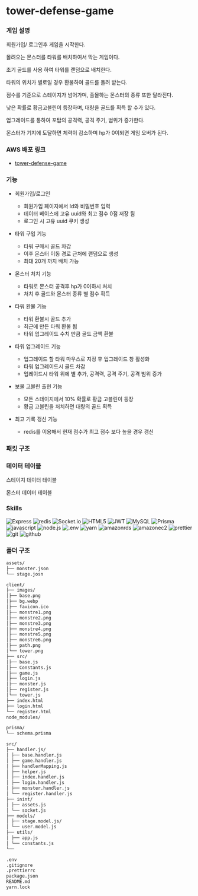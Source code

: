 # tower-defense-game

### 게임 설명

회원가입/ 로그인후 게임을 시작한다.

몰려오는 몬스터를 타워를 배치하여서 막는 게임이다.

초기 골드를 사용 하여 타워를 랜덤으로 배치한다.

타워의 위치가 별로일 경우 환불하여 골드를 돌려 받는다.

점수를 기준으로 스테이지가 넘어가며, 출몰하는 몬스터의 종류 또한 달라진다.

낮은 확률로 황금고블린이 등장하며, 대량을 골드를 획득 할 수가 있다.

업그레이드를 통하여 포탑의 공격력, 공격 주기, 범위가 증가한다.

몬스터가 기지에 도달하면 체력이 감소하며 hp가 0이되면 게임 오버가 된다.

### AWS 배포 링크

- [tower-defense-game](13.209.10.190:3000)

### 기능

- 회원가입/로그인

  - 회원가입 페이지에서 Id와 비밀번호 입력
  - 데이터 베이스에 고유 uuid와 최고 점수 0점 저장 됨
  - 로그인 시 고유 uuid 쿠키 생성

- 타워 구입 기능

  - 타워 구매시 골드 차감
  - 이후 몬스터 이동 경로 근처에 랜덤으로 생성
  - 최대 20개 까지 배치 가능

- 몬스터 처치 기능

  - 타워로 몬스터 공격후 hp가 0이하시 처치
  - 처치 후 골드와 몬스터 종류 별 점수 획득

- 타워 환불 기능

  - 타워 환불시 골드 추가
  - 최근에 만든 타워 환불 됨
  - 타워 업그레이드 수치 만큼 골드 금액 환불

- 타워 업그레이드 기능

  - 업그레이드 할 타워 마우스로 지정 후 업그레이드 창 활성화
  - 타워 업그레이드시 골드 차감
  - 업레이드시 타워 위에 별 추가, 공격력, 공격 주기, 공격 범위 증가

- 보물 고블린 출현 기능

  - 모든 스테이지에서 10% 확률로 황금 고블린이 등장
  - 황금 고블린을 처치하면 대량의 골드 획득

- 최고 기록 갱신 기능
  - redis를 이용해서 현재 점수가 최고 점수 보다 높을 경우 갱신

### 패킷 구조

### 데이터 테이블

스테이지 데이터 테이블

몬스터 데이터 테이블

### Skills

![Express](https://img.shields.io/badge/Express-000000?style=for-the-badge&logo=express&logoColor=white)
![redis](https://img.shields.io/badge/redis-FF4438?style=for-the-badge&logo=redis&logoColor=white)
![Socket.io](https://img.shields.io/badge/Socket.io-010101?style=for-the-badge&logo=Socket.io&logoColor=white)
![HTML5](https://img.shields.io/badge/HTML5-E34F26?style=for-the-badge&logo=HTML5&logoColor=white)
![JWT](https://img.shields.io/badge/JWT-000000?style=for-the-badge&logo=JSON%20web%20tokens&logoColor=white)
![MySQL](https://img.shields.io/badge/MySQL-4479A1?style=for-the-badge&logo=mysql&logoColor=white)
![Prisma](https://img.shields.io/badge/Prisma-2D3748?style=for-the-badge&logo=prisma&logoColor=white)
![javascript](https://img.shields.io/badge/javascript-F7DF1E?style=for-the-badge&logo=javascript&logoColor=black)
![node.js](https://img.shields.io/badge/node.js-5FA04E?style=for-the-badge&logo=node.js&logoColor=white)
![.env](https://img.shields.io/badge/.env-ECD53F?style=for-the-badge&logo=.env&logoColor=black)
![yarn](https://img.shields.io/badge/yarn-2C8EBB?style=for-the-badge&logo=yarn&logoColor=white)
![amazonrds](https://img.shields.io/badge/amazonrds-527FFF?style=for-the-badge&logo=amazonrds&logoColor=white)
![amazonec2](https://img.shields.io/badge/amazonec2-FF9900?style=for-the-badge&logo=amazonec2&logoColor=white)
![prettier](https://img.shields.io/badge/prettier-F7B93E?style=for-the-badge&logo=prettier&logoColor=black)
![git](https://img.shields.io/badge/git-F05032?style=for-the-badge&logo=git&logoColor=white)
![github](https://img.shields.io/badge/github-181717?style=for-the-badge&logo=github&logoColor=white)

### 폴더 구조

```markdown
assets/
├── monster.json
└── stage.josn

client/
├── images/
│├── base.png
│├── bg.webp
│├── favicon.ico
│├── monstre1.png
│├── monstre2.png
│├── monstre3.png
│├── monstre4.png
│├── monstre5.png
│├── monstre6.png
│├── path.png
│└── tower.png
├── src/
│├── base.js
│├── Constants.js
│├── game.js
│├── login.js
│├── monster.js
│├── register.js
│└── tower.js
├── index.html
├── login.html
└── register.html
node_modules/

prisma/
└── schema.prisma

src/
├── handler.js/
│ ├── base.handler.js
│ ├── game.handler.js
│ ├── handlerMapping.js
│ ├── helper.js
│ ├── index.handler.js
│ ├── login.handler.js
│ ├── monster.handler.js
│ └── register.handler.js
├── inint/
│ ├── assets.js
│ └── socket.js
├── models/
│ ├── stage.model.js/
│ └── user.model.js
├── utils/
│ ├── app.js
│ └── constants.js
└──

.env
.gitignore
.prettierrc
package.json
README.md
yarn.lock
```
